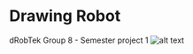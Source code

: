 # Drawing Robot
 dRobTek Group 8 - Semester project 1
![alt text](https://github.com/Therkelsen/Drawing-Robot/blob/Images/UR3.jpg?raw=true)
